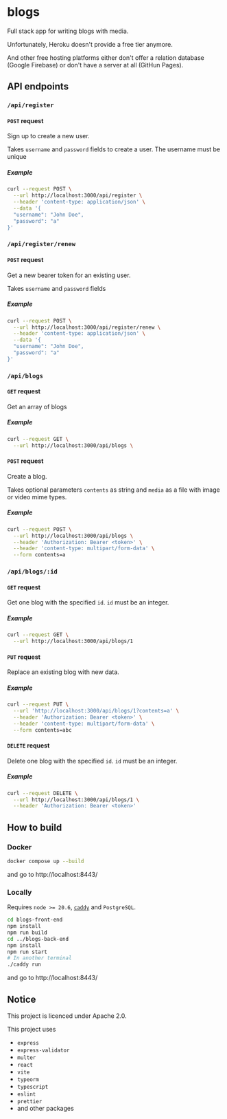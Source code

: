 # blogs

Full stack app for writing blogs with media. 

Unfortunately, Heroku doesn't provide a free tier anymore. 

And other free hosting platforms either don't offer a relation database (Google Firebase) or don't have a server at all (GitHun Pages). 

## API endpoints

### `/api/register`

#### `POST` request

Sign up to create a new user.

Takes `username` and `password` fields to create a user.
The username must be unique

##### Example

```bash
curl --request POST \
  --url http://localhost:3000/api/register \
  --header 'content-type: application/json' \
  --data '{
  "username": "John Doe",
  "password": "a"
}'
```

### `/api/register/renew`

#### `POST` request

Get a new bearer token for an existing user.

Takes `username` and `password` fields

##### Example

```bash
curl --request POST \
  --url http://localhost:3000/api/register/renew \
  --header 'content-type: application/json' \
  --data '{
  "username": "John Doe",
  "password": "a"
}'
```

### `/api/blogs`

#### `GET` request

Get an array of blogs

##### Example

```bash
curl --request GET \
  --url http://localhost:3000/api/blogs \
```

#### `POST` request

Create a blog. 

Takes optional parameters `contents` as string and `media` as a file with image or video mime types. 

##### Example

```bash
curl --request POST \
  --url http://localhost:3000/api/blogs \
  --header 'Authorization: Bearer <token>' \
  --header 'content-type: multipart/form-data' \
  --form contents=a
```

### `/api/blogs/:id`

#### `GET` request

Get one blog with the specified `id`. `id` must be an integer. 

##### Example

```bash
curl --request GET \
  --url http://localhost:3000/api/blogs/1
```

#### `PUT` request

Replace an existing blog with new data. 

##### Example

```bash
curl --request PUT \
  --url 'http://localhost:3000/api/blogs/1?contents=a' \
  --header 'Authorization: Bearer <token>' \
  --header 'content-type: multipart/form-data' \
  --form contents=abc
```

#### `DELETE` request

Delete one blog with the specified `id`. `id` must be an integer. 

##### Example

```bash
curl --request DELETE \
  --url http://localhost:3000/api/blogs/1 \
  --header 'Authorization: Bearer <token>'
```

## How to build

### Docker

```bash
docker compose up --build
```

and go to http://localhost:8443/

### Locally

Requires `node >= 20.6`, [`caddy`](https://caddyserver.com/download) and `PostgreSQL`. 

```bash
cd blogs-front-end
npm install
npm run build
cd ../blogs-back-end
npm install
npm run start
# In another terminal
./caddy run
```

and go to http://localhost:8443/

## Notice

This project is licenced under Apache 2.0. 

This project uses
- `express`
- `express-validator`
- `multer`
- `react`
- `vite`
- `typeorm`
- `typescript`
- `eslint`
- `prettier`
- and other packages
